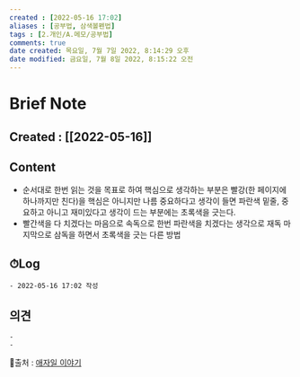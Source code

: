 ```yaml
---
created : [2022-05-16 17:02]
aliases : [공부법, 삼색볼펜법]
tags : [2.개인/A.메모/공부법]
comments: true
date created: 목요일, 7월 7일 2022, 8:14:29 오후
date modified: 금요일, 7월 8일 2022, 8:15:22 오전
---
```

# Brief Note
## Created : [[2022-05-16]]
## Content
- 순서대로 한번 읽는 것을 목표로 하여 핵심으로 생각하는 부분은 빨강(한 페이지에 하나까지만 친다)을 핵심은 아니지만 나름 중요하다고 생각이 들면 파란색 밑줄, 중요하고 아니고 재미있다고 생각이 드는 부분에는 초록색을 긋는다.
- 빨간색을 다 치겠다는 마음으로 속독으로 한번 파란색을 치겠다는 생각으로 재독 마지막으로 삼독을 하면서 초록색을 긋는 다른 방법

## ⏱Log
	- 2022-05-16 17:02 작성

## 의견
	-
	- 

📙출처 : [애자일 이야기](http://agile.egloos.com/3684946)